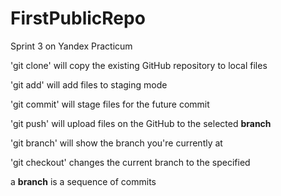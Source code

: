 # FirstPublicRepo
Sprint 3 on Yandex Practicum

'git clone' <url> will copy the existing GitHub repository to local files

'git add' will add files to staging mode

'git commit' will stage files for the future commit

'git push' will upload files on the GitHub to the selected **branch**

'git branch' will show the branch you're currently at

'git checkout' changes the current branch to the specified

a **branch** is a sequence of commits
